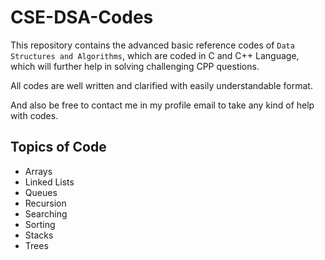 # CSE-DSA-Codes

This repository contains the advanced basic reference codes of ```Data Structures and Algorithms```, which are coded in C and C++ Language, which will further help in solving challenging CPP questions. 

All codes are well written and clarified with easily understandable format.

And also be free to contact me in my profile email to take any kind of help with codes.

## Topics of Code

- Arrays
- Linked Lists
- Queues
- Recursion
- Searching
- Sorting
- Stacks
- Trees
